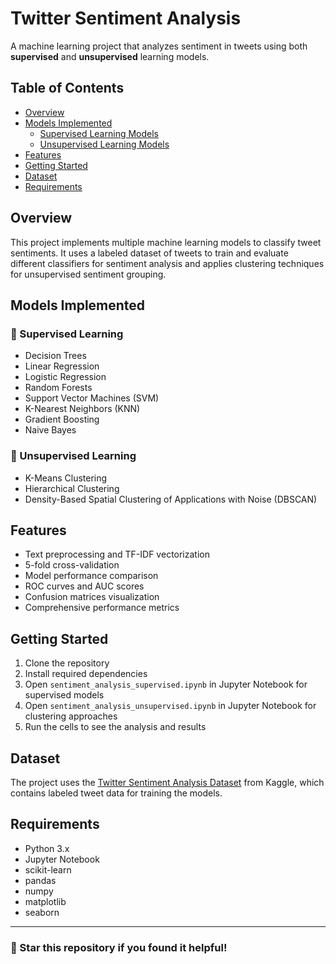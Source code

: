 # Twitter Sentiment Analysis

A machine learning project that analyzes sentiment in tweets using both **supervised** and **unsupervised** learning models.

## Table of Contents

-   [Overview](#overview)
-   [Models Implemented](#models-implemented)
    -   [Supervised Learning Models](#-supervised-learning-models)
    -   [Unsupervised Learning Models](#-unsupervised-learning-models)
-   [Features](#features)
-   [Getting Started](#getting-started)
-   [Dataset](#dataset)
-   [Requirements](#requirements)

## Overview

This project implements multiple machine learning models to classify tweet sentiments. It uses a labeled dataset of tweets to train and evaluate different classifiers for sentiment analysis and applies clustering techniques for unsupervised sentiment grouping.

## Models Implemented

### 🔹 Supervised Learning

-   Decision Trees
-   Linear Regression
-   Logistic Regression
-   Random Forests
-   Support Vector Machines (SVM)
-   K-Nearest Neighbors (KNN)
-   Gradient Boosting
-   Naive Bayes

### 🔹 Unsupervised Learning

-   K-Means Clustering
-   Hierarchical Clustering
-   Density-Based Spatial Clustering of Applications with Noise (DBSCAN)

## Features

-   Text preprocessing and TF-IDF vectorization
-   5-fold cross-validation
-   Model performance comparison
-   ROC curves and AUC scores
-   Confusion matrices visualization
-   Comprehensive performance metrics

## Getting Started

1. Clone the repository
2. Install required dependencies
3. Open `sentiment_analysis_supervised.ipynb` in Jupyter Notebook for supervised models
4. Open `sentiment_analysis_unsupervised.ipynb` in Jupyter Notebook for clustering approaches
5. Run the cells to see the analysis and results

## Dataset

The project uses the [Twitter Sentiment Analysis Dataset](https://www.kaggle.com/datasets/jp797498e/twitter-entity-sentiment-analysis) from Kaggle, which contains labeled tweet data for training the models.

## Requirements

-   Python 3.x
-   Jupyter Notebook
-   scikit-learn
-   pandas
-   numpy
-   matplotlib
-   seaborn

---

### 🌟 Star this repository if you found it helpful!
